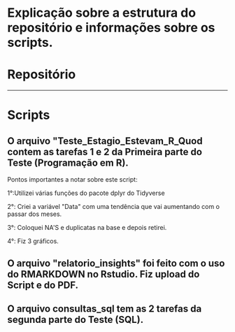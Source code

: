 # Explicação sobre a estrutura do repositório e informações sobre os scripts.

# Repositório

-----

# Scripts

## O arquivo "Teste_Estagio_Estevam_R_Quod contem as tarefas 1 e 2 da Primeira parte do Teste (Programação em R). 

Pontos importantes a notar sobre este script:

1°:Utilizei várias funções do pacote dplyr do Tidyverse

2°: Criei a variável "Data" com uma tendência que vai aumentando com o passar dos meses.

3°: Coloquei NA'S e duplicatas na base e depois retirei.

4°: Fiz 3 gráficos. 

## O arquivo "relatorio_insights" foi feito com o uso do RMARKDOWN no Rstudio. Fiz upload do Script e do PDF.

## O arquivo consultas_sql tem as 2 tarefas da segunda parte do Teste (SQL).
